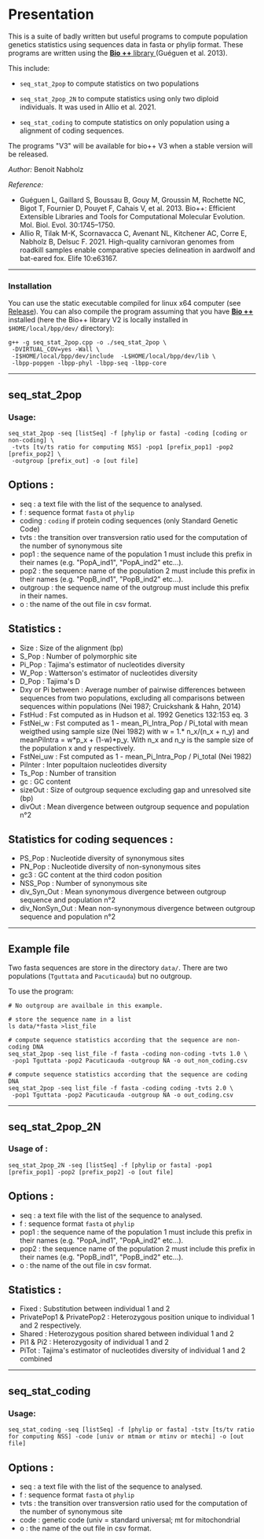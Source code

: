 # Presentation

This is a suite of badly written but useful programs to compute population genetics statistics using sequences data in fasta or phylip format.
These programs are written using the [**Bio ++** library ](https://biopp.github.io/) (Guéguen et al. 2013).

This include:
- `seq_stat_2pop` to compute statistics on two populations

- `seq_stat_2pop_2N` to compute statistics using only two diploid individuals. It was used in Allio et al. 2021.

- `seq_stat_coding` to compute statistics on only population using a alignment of coding sequences.

The programs "V3" will be available for bio++ V3 when a stable version will be released.

*Author:* Benoit Nabholz

*Reference:* 
- Guéguen L, Gaillard S, Boussau B, Gouy M, Groussin M, Rochette NC, Bigot T, Fournier D, Pouyet F, Cahais V, et al. 2013. Bio++: Efficient Extensible Libraries and Tools for Computational Molecular Evolution. Mol. Biol. Evol. 30:1745–1750.
- Allio R, Tilak M-K, Scornavacca C, Avenant NL, Kitchener AC, Corre E, Nabholz B, Delsuc F. 2021. High-quality carnivoran genomes from roadkill samples enable comparative species delineation in aardwolf and bat-eared fox. Elife 10:e63167.


--------
### Installation

You can use the static executable compiled for linux x64 computer (see [Release](https://github.com/benoitnabholz/seq_stat_2pop/releases/)). You can also compile the program assuming that you have [**Bio ++**](https://biopp.github.io/) installed (here the Bio++ library V2 is locally installed in `$HOME/local/bpp/dev/` directory):

```
g++ -g seq_stat_2pop.cpp -o ./seq_stat_2pop \
 -DVIRTUAL_COV=yes -Wall \
 -I$HOME/local/bpp/dev/include  -L$HOME/local/bpp/dev/lib \
 -lbpp-popgen -lbpp-phyl -lbpp-seq -lbpp-core
```

--------
## seq_stat_2pop

###  Usage:
```
seq_stat_2pop -seq [listSeq] -f [phylip or fasta] -coding [coding or non-coding] \
 -tvts [tv/ts ratio for computing NSS] -pop1 [prefix_pop1] -pop2 [prefix_pop2] \
 -outgroup [prefix_out] -o [out file]
```

## Options :

- seq : a text file with the list of the sequence to analysed.
- f : sequence format `fasta` ot `phylip`
- coding : `coding` if protein coding sequences (only Standard Genetic Code)
- tvts : the transition over transversion ratio used for the computation of the number of synonymous site 
- pop1 : the sequence name of the population 1 must include this prefix in their names (e.g. "PopA_ind1", "PopA_ind2" etc...).
- pop2 : the sequence name of the population 2 must include this prefix in their names (e.g. "PopB_ind1", "PopB_ind2" etc...).
- outgroup : the sequence name of the outgroup must include this prefix in their names.
- o : the name of the out file in csv format.

## Statistics :
- Size : Size of the alignment (bp)
- S_Pop : Number of polymorphic site
- Pi_Pop : Tajima's estimator of nucleotides diversity
- W_Pop : Watterson's estimator of nucleotides diversity
- D_Pop : Tajima's D
- Dxy or Pi between : Average number of pairwise differences between sequences from two populations, excluding all comparisons between sequences within populations (Nei 1987; Cruickshank & Hahn, 2014)
- FstHud : Fst computed as in Hudson et al. 1992 Genetics 132:153 eq. 3
- FstNei_w : Fst computed as 1 - mean_Pi_Intra_Pop / Pi_total with mean weigthed using sample size (Nei 1982) with w = 1.* n_x/(n_x + n_y) and meanPiIntra = w*p_x + (1-w)*p_y. With n_x and n_y is the sample size of the population x and y respectively.
- FstNei_uw : Fst computed as 1 - mean_Pi_Intra_Pop / Pi_total (Nei 1982)
- PiInter : Inter popultaion nucleotides diversity
- Ts_Pop : Number of transition
- gc : GC content
- sizeOut : Size of outgroup sequence excluding gap and unresolved site (bp)
- divOut : Mean divergence between outgroup sequence and population n°2

## Statistics for coding sequences :
- PS_Pop : Nucleotide diversity of synonymous sites
- PN_Pop : Nucleotide diversity of non-synonymous sites
- gc3 : GC content at the third codon position
- NSS_Pop : Number of synonymous site
- div_Syn_Out : Mean synonymous divergence between outgroup sequence and population n°2
- div_NonSyn_Out : Mean non-synonymous divergence between outgroup sequence and population n°2

-----
## Example file

Two fasta sequences are store in the directory `data/`.
There are two populations (`Tguttata` and `Pacuticauda`) but no outgroup.

To use the program:

``` 
# No outgroup are availbale in this example.

# store the sequence name in a list
ls data/*fasta >list_file

# compute sequence statistics according that the sequence are non-coding DNA 
seq_stat_2pop -seq list_file -f fasta -coding non-coding -tvts 1.0 \
 -pop1 Tguttata -pop2 Pacuticauda -outgroup NA -o out_non_coding.csv

# compute sequence statistics according that the sequence are coding DNA 
seq_stat_2pop -seq list_file -f fasta -coding coding -tvts 2.0 \
 -pop1 Tguttata -pop2 Pacuticauda -outgroup NA -o out_coding.csv

```

--------

## seq_stat_2pop_2N

###  Usage of :
```
seq_stat_2pop_2N -seq [listSeq] -f [phylip or fasta] -pop1 [prefix_pop1] -pop2 [prefix_pop2] -o [out file]
```

## Options :
- seq : a text file with the list of the sequence to analysed.
- f : sequence format `fasta` ot `phylip`
- pop1 : the sequence name of the population 1 must include this prefix in their names (e.g. "PopA_ind1", "PopA_ind2" etc...).
- pop2 : the sequence name of the population 2 must include this prefix in their names (e.g. "PopB_ind1", "PopB_ind2" etc...).
- o : the name of the out file in csv format.


## Statistics :
- Fixed : Substitution between individual 1 and 2
- PrivatePop1 &	PrivatePop2 : Heterozygous position unique to individual 1 and 2 respectively.
- Shared : Heterozygous position shared between individual 1 and 2
- Pi1 & Pi2 : Heterozygosity of individual 1 and 2
- PiTot : Tajima's estimator of nucleotides diversity of individual 1 and 2 combined

--------
## seq_stat_coding

###  Usage:
```
seq_stat_coding -seq [listSeq] -f [phylip or fasta] -tstv [ts/tv ratio for computing NSS] -code [univ or mtmam or mtinv or mtechi] -o [out file]
```
## Options :
- seq : a text file with the list of the sequence to analysed.
- f : sequence format `fasta` ot `phylip`
- tvts : the transition over transversion ratio used for the computation of the number of synonymous site 
- code : genetic code (univ = standard universal; mt for mitochondrial
- o : the name of the out file in csv format.



